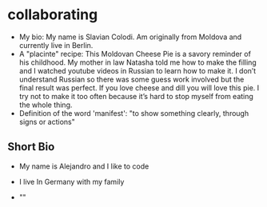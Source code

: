 # collaborating

- My bio: My name is Slavian Colodi. Am originally from Moldova and currently live in Berlin. 
- A "placinte" recipe: This Moldovan Cheese Pie is a savory reminder of his childhood. My mother in law Natasha told me how to make the filling and I watched youtube videos in Russian to learn how to make it. I don’t understand Russian so there was some guess work involved but the final result was perfect. If you love cheese and dill you will love this pie. I try not to make it too often because it’s hard to stop myself from eating the whole thing.
- Definition of the word 'manifest': "to show something clearly, through signs or actions"

## Short Bio

- My name is Alejandro and I like to code

- I live In Germany with my family

- ""